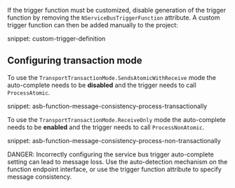 If the trigger function must be customized, disable generation of the trigger function by removing the `NServiceBusTriggerFunction` attribute. A custom trigger function can then be added manually to the project:

snippet: custom-trigger-definition

## Configuring transaction mode

To use the `TransportTransactionMode.SendsAtomicWithReceive` mode the auto-complete needs to be **disabled** and the trigger needs to call `ProcessAtomic`. 

snippet: asb-function-message-consistency-process-transactionally

To use the `TransportTransactionMode.ReceiveOnly` mode the auto-complete needs to be **enabled** and the trigger needs to call `ProcessNonAtomic`. 

snippet: asb-function-message-consistency-process-non-transactionally

DANGER: Incorrectly configuring the service bus trigger auto-complete setting can lead to message loss. Use the auto-detection mechanism on the function endpoint interface, or use the trigger function attribute to specify message consistency.
